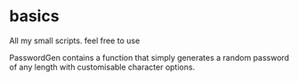# basics
All my small scripts. feel free to use

PasswordGen contains a function that simply generates a random password of any length with customisable character options.
